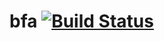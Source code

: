 bfa [![Build Status](https://travis-ci.org/MakeNowJust/bfa.svg?branch=master)](https://travis-ci.org/MakeNowJust/bfa)
===
